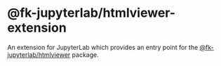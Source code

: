 # @fk-jupyterlab/htmlviewer-extension

An extension for JupyterLab which provides an entry point for the [@fk-jupyterlab/htmlviewer](../htmlviewer) package.

